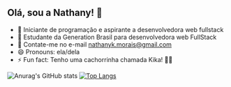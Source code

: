## Olá, sou a Nathany! 👋

- 🔭 Iniciante de programação e aspirante a desenvolvedora web fullstack
- 🌱 Estudante da Generation Brasil para desenvolvedora web FullStack
- 👯 Contate-me no e-mail nathanyk.morais@gmail.com
- 😄 Pronouns: ela/dela
- ⚡ Fun fact: Tenho uma cachorrinha chamada Kika! 🐶😍

![Anurag's GitHub stats](https://github-readme-stats.vercel.app/api?username=nathanymorais&show_icons=true&theme=dark)
[![Top Langs](https://github-readme-stats.vercel.app/api/top-langs/?username=nathanymorais&layout=donut&show_icons=true&theme=dark)](https://github.com/anuraghazra/github-readme-stats)
